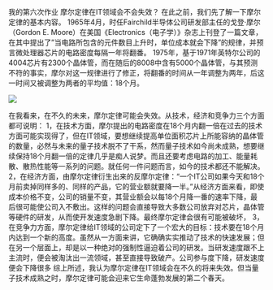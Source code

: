 我的第六次作业
                        摩尔定律在IT领域会不会失效？
    在此之前，我们先了解一下摩尔定律的基本内容。
    1965年4月，时任Fairchild半导体公司研发部主任的戈登·摩尔（Gordon E. Moore）在美国《Electronics（电子学）》杂志上刊登了一篇文章，在其中提出了”当电路所包含的元件数目上升时，单位成本就会下降”的规律，并预言微处理器芯片的电路密度每隔一年将翻番。 
1975年，基于1971年英特尔公司的4004芯片有2300个晶体管，而在随后的8008中含有5000个晶体管，与其预测不符的事实，摩尔对这一规律进行了修正，将翻番的时间从一年调整为两年，后这一时间又被调整为两者的平均值：18个月。


                
 ![](https://img-blog.csdn.net/20171112232140842?watermark/2/text/aHR0cDovL2Jsb2cuY3Nkbi5uZXQvemh5dXVr/font/5a6L5L2T/fontsize/400/fill/I0JBQkFCMA==/dissolve/70/gravity/SouthEast)

在我看来，在不久的未来，摩尔定律可能会失效。从技术，经济和竞争力三个方面都可说明：
1，在技术方面，摩尔提出的电路密度在18个月内翻一倍在过去的技术方面可能实现得了，但在IT领域，要想继续提高单位面积芯片上所能容纳的晶体管的数量，必然与未来的量子技术脱不了干系，然而量子技术如今尚未成熟，想要继续保持18个月翻一倍的定律几乎是痴人说梦。而且还要考虑电路的加工、能量耗散、散热性能等一系列的问题。就任何一件问题而言，如今的技术都还不能解决。
2，在经济方面，由摩尔定律衍生出来的反摩尔定律：“一个IT公司如果今天和18个月前卖掉同样多的、同样的产品，它的营业额就要降一半。”从经济方面来看，即使成本价格不变，公司的销量不变，其营业额会以每18个月降一番的速率下降，最后很可能使公司入不敷出。这样的问题会直接导致大多数公司放弃对芯片，晶体管等硬件的研发，从而使开发速度急剧下降。最终摩尔定律会很有可能被破坏，
3，在竞争力方面，摩尔定律给IT领域的公司定下了一个宏大的目标：技术要在18个月内达到一个新的高度。虽然从一方面来讲，它确确实实推动了技术的快速发展；但在另一个层面上，却是以一种绝对的强制性逼迫着公司的研发。当研发速度跟不上主流时，便会被淘汰出一流领域，甚至直接导致破产。公司参与度下降，研发速度便会下降很多
        综上所述，我认为摩尔定律在IT领域会在不久的将来失效。但当量子技术成熟之时，摩尔定律可能会迎来它生命蓬勃发展的第二个春天。
